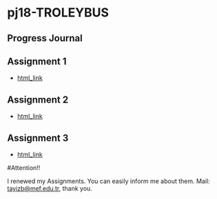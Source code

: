 # pj18-TROLEYBUS

## Progress Journal

## Assignment 1

+ [html_link](Rmarkdown.html)

## Assignment 2

+ [html_link](automative.html)

## Assignment 3

+ [html_link](Emeklilik.html)

#Attention!!

I renewed my Assignments. You can easily inform me about them.
Mail: tayizb@mef.edu.tr, thank you.